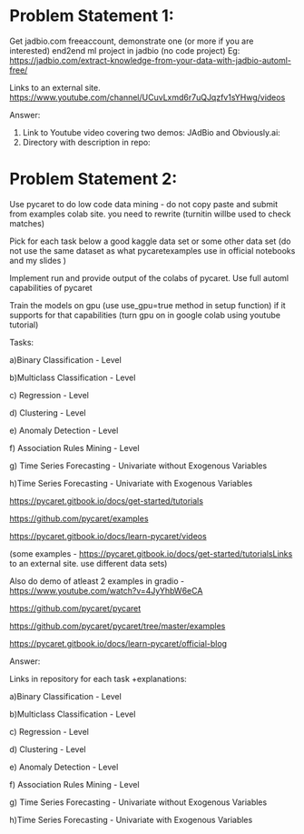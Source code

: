 # Problem Statement 1:

Get jadbio.com freeaccount,  demonstrate one (or more if you are interested)  end2end ml project in jadbio (no code project) 
Eg:  https://jadbio.com/extract-knowledge-from-your-data-with-jadbio-automl-free/

Links to an external site.
https://www.youtube.com/channel/UCuvLxmd6r7uQJqzfv1sYHwg/videos

Answer:
1) Link to Youtube video covering two demos: JAdBio and Obviously.ai:
2) Directory with description in repo:

# Problem Statement 2:

Use pycaret to do low code data mining - do not copy paste and submit from examples colab site. you need to rewrite (turnitin willbe used to check matches)  

Pick for each task below a good kaggle data set or some other data set (do not use the same dataset as what pycaretexamples use in official notebooks and my slides )

Implement run and provide output of the colabs of pycaret. Use full automl capabilities of pycaret

Train the models on gpu (use use_gpu=true method in setup function) if it supports for that capabilities (turn gpu on in google colab using youtube tutorial) 

Tasks:

a)Binary Classification - Level

b)Multiclass Classification - Level

c) Regression - Level

d) Clustering - Level

e) Anomaly Detection - Level

f) Association Rules Mining - Level

g) Time Series Forecasting - Univariate without Exogenous Variables

h)Time Series Forecasting - Univariate with Exogenous Variables  

https://pycaret.gitbook.io/docs/get-started/tutorials

https://github.com/pycaret/examples

https://pycaret.gitbook.io/docs/learn-pycaret/videos

(some examples - https://pycaret.gitbook.io/docs/get-started/tutorialsLinks to an external site. use different data sets)

Also do demo of atleast 2 examples in gradio -
https://www.youtube.com/watch?v=4JyYhbW6eCA 

https://github.com/pycaret/pycaret

https://github.com/pycaret/pycaret/tree/master/examples

https://pycaret.gitbook.io/docs/learn-pycaret/official-blog


Answer:

Links in repository for each task +explanations:

a)Binary Classification - Level

b)Multiclass Classification - Level

c) Regression - Level

d) Clustering - Level

e) Anomaly Detection - Level

f) Association Rules Mining - Level

g) Time Series Forecasting - Univariate without Exogenous Variables

h)Time Series Forecasting - Univariate with Exogenous Variables  

